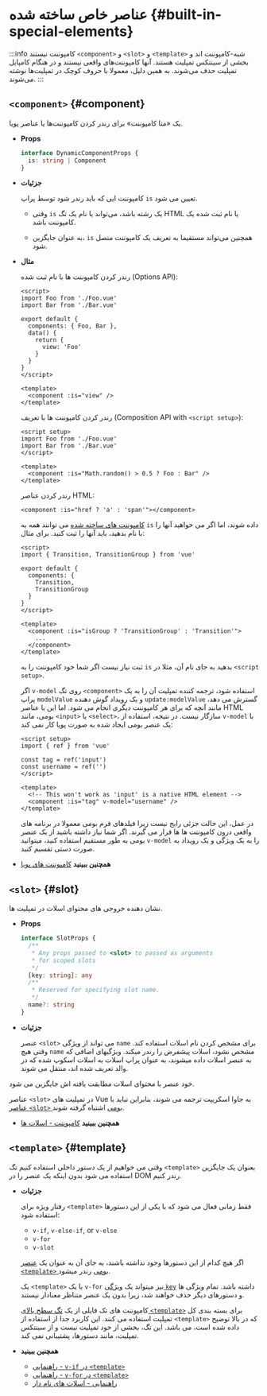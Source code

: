 # عناصر خاص ساخته شده {#built-in-special-elements}

:::info کامپوننت نیستند
`<component>` و `<slot>` و `<template>` شبه-کامپوننت اند و بخشی از سینتکس تمپلیت هستند. آنها کامپوننت‌های واقعی نیستند و در هنگام کامپایل تمپلیت حذف می‌شوند. به همین دلیل، معمولا با حروف کوچک در تمپلیت‌ها نوشته می‌شوند.
:::

## `<component>` {#component}

یک «متا کامپوننت» برای رندر کردن کامپوننت‌ها یا عناصر پویا.

- **Props**

  ```ts
  interface DynamicComponentProps {
    is: string | Component
  }
  ```

- **جزئیات**

  کامپوننت ایی که باید رندر شود توسط پراپ `is` تعیین می شود.

  - وقتی `is` یک رشته باشد، می‌تواند یا نام یک تگ HTML یا نام ثبت شده یک کامپوننت باشد.

  - به عنوان جایگزین، `is` همچنین می‌تواند مستقیما به تعریف یک کامپوننت متصل شود.

- **مثال**

  رندر کردن کامپوننت ها با نام ثبت شده (Options API):

  ```vue
  <script>
  import Foo from './Foo.vue'
  import Bar from './Bar.vue'

  export default {
    components: { Foo, Bar },
    data() {
      return {
        view: 'Foo'
      }
    }
  }
  </script>

  <template>
    <component :is="view" />
  </template>
  ```

  رندر کردن کامپوننت ها با تعریف (Composition API with `<script setup>`):

  ```vue
  <script setup>
  import Foo from './Foo.vue'
  import Bar from './Bar.vue'
  </script>

  <template>
    <component :is="Math.random() > 0.5 ? Foo : Bar" />
  </template>
  ```

  رندر کردن عناصر HTML:

  ```vue-html
  <component :is="href ? 'a' : 'span'"></component>
  ```

  [کامپوننت های ساخته شده](./built-in-components) می توانند همه به `is` داده شوند، اما اگر می خواهید آنها را با نام بدهید، باید آنها را ثبت کنید. برای مثال:

  ```vue
  <script>
  import { Transition, TransitionGroup } from 'vue'

  export default {
    components: {
      Transition,
      TransitionGroup
    }
  }
  </script>

  <template>
    <component :is="isGroup ? 'TransitionGroup' : 'Transition'">
      ...
    </component>
  </template>
  ```

  ثبت نیاز نیست اگر شما خود کامپوننت را به `is` بدهید به جای نام آن، مثلا در `<script setup>`.

  اگر `v-model` روی تگ `<component>` استفاده شود، ترجمه کننده تمپلیت آن را به یک پراپ `modelValue` و یک رویداد گوش دهنده `update:modelValue` گسترش می دهد، مانند آنچه که برای هر کامپوننت دیگری انجام می شود. اما این با عناصر HTML بومی، مانند `<input>` یا `<select>`، سازگار نیست. در نتیجه، استفاده از `v-model` با یک عنصر بومی ایجاد شده به صورت پویا کار نمی کند:

  ```vue
  <script setup>
  import { ref } from 'vue'

  const tag = ref('input')
  const username = ref('')
  </script>

  <template>
    <!-- This won't work as 'input' is a native HTML element -->
    <component :is="tag" v-model="username" />
  </template>
  ```

  در عمل، این حالت جزئی رایج نیست زیرا فیلدهای فرم بومی معمولا در برنامه های واقعی درون کامپوننت ها ها قرار می گیرند. اگر شما نیاز داشته باشید از یک عنصر بومی به طور مستقیم استفاده کنید، میتوانید `v-model` را به یک ویژگی و یک رویداد به صورت دستی تقسیم کنید.

- **همچنین ببینید** [کامپوننت های پویا](/guide/essentials/component-basics#dynamic-components)

## `<slot>` {#slot}

  نشان دهنده خروجی های محتوای اسلات در تمپلیت ها.

- **Props**

  ```ts
  interface SlotProps {
    /**
     * Any props passed to <slot> to passed as arguments
     * for scoped slots
     */
    [key: string]: any
    /**
     * Reserved for specifying slot name.
     */
    name?: string
  }
  ```

- **جزئیات**

  عنصر `<slot>` می تواند از ویژگی `name` برای مشخص کردن نام اسلات استفاده کند. وقتی هیچ `name` مشخص نشود، اسلات پیشفرض را رندر میکند. ویژگیهای اضافی که به عنصر اسلات داده میشوند، به عنوان پراپ اسلات به اسلات اسکوپ شده که در والد تعریف شده اند، منتقل می شوند.

خود عنصر با محتوای اسلات مطابقت یافته اش جایگزین می شود.

  عناصر `<slot>` در تمپلیت های Vue به جاوا اسکریپت ترجمه می شوند، بنابراین نباید با [عناصر `<slot>` بومی](https://developer.mozilla.org/en-US/docs/Web/HTML/Element/slot) اشتباه گرفته شوند.

- **همچنین ببینید** [کامپوننت - اسلات ها](/guide/components/slots)

## `<template>` {#template}

  وقتی می خواهیم از یک دستور داخلی استفاده کنیم تگ `<template>` بعنوان یک جایگزین استفاده می شود بدون اینکه یک عنصر را در DOM رندر کنیم.

- **جزئیات**

  رفتار ویژه برای `<template>` فقط زمانی فعال می شود که با یکی از این دستورها استفاده شود:

  - `v-if`, `v-else-if`, or `v-else`
  - `v-for`
  - `v-slot`

  اگر هیچ کدام از این دستورها وجود نداشته باشند، به جای آن به عنوان یک [عنصر `<template>` بومی](https://developer.mozilla.org/en-US/docs/Web/HTML/Element/template) رندر میشود.

  یک `<template>` با یک `v-for` نیز میتواند یک [ویژگی `key`](/api/built-in-special-attributes#key) داشته باشد. تمام ویژگی ها و دستورهای دیگر حذف خواهند شد، زیرا بدون یک عنصر متناظر معنادار نیستند.

  کامپوننت های تک فایلی از یک [تگ سطح بالای `<template>`](/api/sfc-spec#language-blocks) برای بسته بندی کل تمپلیت استفاده می کنند. این کاربرد جدا از استفاده از `<template>` که در بالا توضیح داده شده است، می باشد. این تگ، بخشی از خود تمپلیت نیست و از سینتکس تمپلیت، مانند دستورها، پشتیبانی نمی کند.

- **همچنین ببینید**
  - [راهنمایی - `v-if` در `<template>`](/guide/essentials/conditional#v-if-on-template)
  - [راهنمایی - `v-for` در `<template>`](/guide/essentials/list#v-for-on-template)
  - [راهنمایی - اسلات های نام دار](/guide/components/slots#named-slots)
